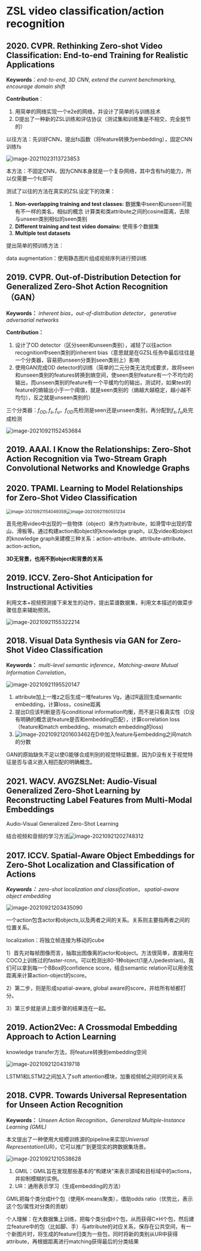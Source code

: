 # ZSL video classification/action recognition

## 2020. CVPR. Rethinking Zero-shot Video Classification: End-to-end Training for Realistic Applications

**Keywords**：*end-to-end*,  *3D CNN*, *extend the current benchmarking*,  *encourage domain shift*

**Contribution**：

1. 用简单的网络实现一个e2e的网络，并设计了简单的与训练技术
2. D提出了一种新的ZSL训练和评估协议（测试集和训练集是不相交，完全脱节的）

以往方法：先训好CNN，提出fs函数（将feature转换为embedding），固定CNN训练fs

![image-20211023113723853](video.assets/image-20211023113723853.png)

本方法：不固定CNN，因为CNN本身就是一个复杂网络，其中含有fs的能力，所以仅需要一个fc即可

测试了以往的方法在真实的ZSL设定下的效果：

1. **Non-overlapping training and test classes:**  数据集中seen和unseen可能有不一样的类名，相似的概念
   计算类和类attribute之间的cosine距离，去除与unseen类别相似的seen类别
2. **Different training and test video domains:**  使用多个数据集
3. **Multiple test datasets**  

提出简单的预训练方法：

data augmentation：使用静态图片组成视频序列进行预训练



## 2019. CVPR. Out-of-Distribution Detection for Generalized Zero-Shot Action Recognition（GAN）

**Keywords：** *inherent bias*，*out-of-distribution detector*， *generative adversarial networks*

**Contribution：**

1. 设计了OD detector（区分seen和unseen类别），减轻了以往action recognition中seen类别的inherent bias（意思就是在GZSL任务中最后往往是一个分类器，容易把unseen分类到seen类别上）影响
2. 使用GAN完成OD detector的训练（简单的二元分类无法完成要求，故将seen和unseen类别的features转换到熵空间，使seen类别feature有一个不均匀的输出，而unseen类别的feature有一个平缓均匀的输出，测试时，如果test的feature的熵输出小于一个阈值，就是seen类别的（熵越大越稳定，越小越不均匀），反之就是unseen类别的）

三个分类器：$f_{OD}, f_s, f_u$，$f_{OD}$先检测是seen还是unseen类别，再分配到$f_s, f_u$处完成检测

![image-20210921152453684](video.assets/image-20210921152453684.png)



## 2019. AAAI. I Know the Relationships: Zero-Shot Action Recognition via Two-Stream Graph Convolutional Networks and Knowledge Graphs

## 2020. TPAMI. Learning to Model Relationships for Zero-Shot Video Classification

<img src="video.assets/image-20210921154049359.png" alt="image-20210921154049359" style="zoom:80%;" /><img src="video.assets/image-20210921160551234.png" alt="image-20210921160551234" style="zoom:80%;" />

首先他用video中出现的一些物体（object）来作为attribute，如滑雪中出现的雪山、滑板等。通过构建action和object的knowledge graph，以及video和object的knowledge graph来建模三种关系：action-attribute、attribute-attribute、action-action。

**3D无背景，也用不到object和背景的关系**



## 2019. ICCV. Zero-Shot Anticipation for Instructional Activities

利用文本+视频预测接下来发生的动作，提出菜谱数据集，利用文本描述的做菜步骤信息来辅助预测。

![image-20210921155322214](video.assets/image-20210921155322214.png)



## 2018. Visual Data Synthesis via GAN for Zero-Shot Video Classification

**Keywords：** *multi-level semantic* *inference*，*Matching-aware Mutual Information Correlation*，

![image-20210921195520147](video.assets/image-20210921195520147.png)

1. attribute加上一堆z之后生成一堆features Vg，通过R返回生成semantic embedding，计算loss，cosine距离
2. 提出D应该判断是否与conditional information均衡，而不是只看真实性（D没有明确的概念说feature是否和embedding匹配），计算correlation loss（feature和match embedding、mismatch embedding的loss)
3. ![image-20210921201603462](video.assets/image-20210921201603462.png)在D中加入feature与embedding之间match的分数

GAN的原始缺失不足以使G能够合成判别的视觉特征数据，因为D没有关于视觉特征是否与语义嵌入相匹配的明确概念。



## 2021. WACV. AVGZSLNet: Audio-Visual Generalized Zero-Shot Learning by Reconstructing Label Features from Multi-Modal Embeddings

 Audio-Visual Generalized Zero-Shot Learning

结合视频和音频的学习方法![image-20210921202748312](video.assets/image-20210921202748312.png)



## 2017. ICCV. Spatial-Aware Object Embeddings for Zero-Shot Localization and Classification of Actions

***Keywords：** zero-shot localization and classification*， *spatial-aware object embedding*

![image-20210921203435090](video.assets/image-20210921203435090.png)

一个action包含actor和objects,以及两者之间的关系。关系则主要指两者之间的位置关系。

localization：将独立帧连接为移动的cube

1）首先对每帧图像而言，抽取出图像离的actor和object。方法很简单，直接用在COCO上训练过的faster-rcnn。可以检测出80-1种object(1是人/pedestrian)。我们可以拿到每一个BBox的confidence score，结合semantic relation可以用余弦距离来计算action-object的score。

2）第二步，则是形成spatial-aware, global aware的score，并给所有帧都打分。

3）第三步就是讲上面步骤的结果连在一起。



## 2019. **Action2Vec: A Crossmodal Embedding Approach to Action Learning**

knowledge transfer方法，将feature转换到embedding空间

![image-20210921204319718](video.assets/image-20210921204319718.png)

LSTM1和LSTM2之间加入了soft attention模块，加重视频帧之间的时间关系



## 2018. CVPR. Towards Universal Representation for Unseen Action Recognition

**Keywords：** *Unseen Action Recognition*，*Generalized Multiple-Instance Learning (GMIL)*

本文提出了一种使用大规模训练源的pipeline来实现*Universal Representation*(UR)，它可以推广到更现实的跨数据集场景。

![image-20210921210538628](video.assets/image-20210921210538628.png)

1. GMIL：GMIL旨在发现那些基本的“构建块”来表示源域和目标域中的actions，并抑制模糊的实例。
2. UR：通用表示学习（生成embedding的方法）

GMIL把每个类分成H个包（使用K-means聚类），借助odds ratio（优势比，表示这个包/属性对分类的贡献）

个人理解：在大数据集上训练，把每个类分成H个包，从而获得C×H个包，然后建立feature中的包（比如脚、手）与attribute的对应关系，保存在公共空间，有一个新图片时，将生成的feature归类为一些包，同时将新的类别从UR中获得attribute，再根据距离进行matching获得最后的分类结果
















